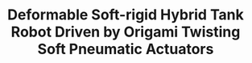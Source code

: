 ---
title: "Deformable Soft-rigid Hybrid Tank Robot Driven by Origami Twisting Soft Pneumatic Actuators"
collection: projects
excerpt: 'Designed the SR-Tank, a revolutionary soft robot utilizing origami twisting soft pneumatic actuators (OT-SPAs) in conjunction with bellows, enabling multidirectional movement on complex terrains and adjustable width. Formulated the kinematic model for OT-SPAs. Developed the pneumatic control and vision system of the robot, facilitating motor-like mobility for the SR-Tank.'
venue: 'The champion of “The IEEE RoboSoft Competition 2022 Locomotion Scenario”'
authors: 'Songhao Huang, **Anlun Huang**, Yixuan Xia, Boyu Yang, Xipeng Zhang'
teaser: 'robosoft.gif'
---